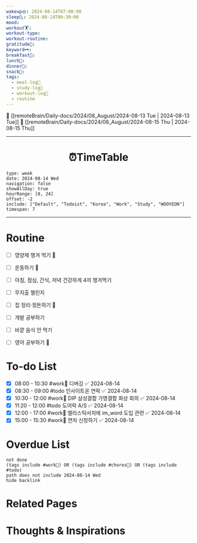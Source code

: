 ```yaml
---
wakeup🌞: 2024-08-14T07:00:00
sleep🌜: 2024-08-14T00:30:00
mood: 
workout🏋️: 
workout-type: 
workout-routine: 
gratitude🙏: 
keyword🗝️: 
breakfast🍳: 
lunch🍚: 
dinner🥗: 
snack🍬: 
tags:
  - meal-log📝
  - study-log📓
  - workout-log💪
  - routine
---
```


🔺 [[remoteBrain/Daily-docs/2024/08_August/2024-08-13 Tue | 2024-08-13 Tue]]
🔻 [[remoteBrain/Daily-docs/2024/08_August/2024-08-15 Thu | 2024-08-15 Thu]]
___
<h1> <center>⏰TimeTable </center> </h1>

```gEvent
type: week
date: 2024-08-14 Wed
navigation: false
showAllDay: true
hourRange: [8, 24]
offset: -2
include: ["Default", "Todoist", "Korea", "Work", "Study", "WOOYEON"]
timespan: 7
```

--- 


# Routine 

- [ ] 영양제 챙겨 먹기 🔼 
- [ ] 운동하기 🔼
- [ ] 아침, 점심, 간식, 저녁 건강하게 4끼 챙겨먹기
- [ ] 무지출 챌린지 
- [ ] 집 정리·정돈하기 🔼
- [ ] 개발 공부하기
- [ ] 바깥 음식 안 먹기 
- [ ] 영어 공부하기 🔼 


# To-do List

- [x] 08:00 - 10:30 #work💼 디버깅 ✅ 2024-08-14
- [x] 08:30 - 09:00 #todo 인사이트온 연락 ✅ 2024-08-14
- [x] 10:30 - 12:00 #work💼 DIP 삼성결합 가명결합 화상 회의 ✅ 2024-08-14
- [x] 11:20 - 12:00 #todo 도어락 A/S ✅ 2024-08-14
- [x] 12:00 - 17:00 #work💼 엘라스틱서치에 im_word 도입 관련 ✅ 2024-08-14
- [x] 15:00 - 15:30 #work💼 연차 신청하기 ✅ 2024-08-14

# Overdue List
```tasks
not done
(tags include #work💼) OR (tags include #chores🧺) OR (tags include #todo)
path does not include 2024-08-14 Wed
hide backlink
```

# Related Pages



# Thoughts & Inspirations


